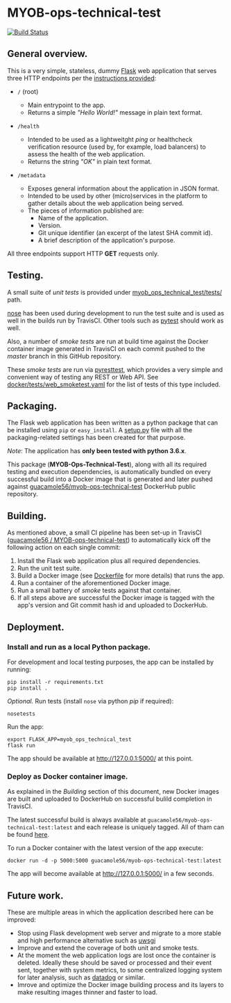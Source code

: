 # MYOB-ops-technical-test

[![Build Status](https://travis-ci.org/guacamole56/MYOB-ops-technical-test.svg?branch=master)](https://travis-ci.org/guacamole56/MYOB-ops-technical-test)

## General overview.

This is a very simple, stateless, dummy [Flask](http://flask.pocoo.org/) web
application that serves three HTTP endpoints per the [instructions provided](https://github.com/MYOB-Technology/ops-technical-test):

* `/` (root)
  * Main entrypoint to the app.
  * Returns a simple *"Hello World!"* message in plain text format.

* `/health`
  * Intended to be used as a lightweitght *ping* or healthcheck verification resource (used by, for
    example, load balancers) to assess the health of the web application.
  * Returns the string *"OK"* in plain text format.

* `/metadata`
  * Exposes general information about the application in JSON format.
  * Intended to be used by other (micro)services in the platform to gather
    details about the web application being served.
  * The pieces of information published are:
    - Name of the application.
    - Version.
    - Git unique identifier (an excerpt of the latest SHA commit id).
    - A brief description of the application's purpose.

All three endpoints support HTTP **GET** requests only.


## Testing.

A small suite of *unit tests* is provided under [myob_ops_technical_test/tests/](https://github.com/guacamole56/MYOB-ops-technical-test/tree/master/myob_ops_technical_test/tests) path.

[nose](http://nose.readthedocs.io/en/latest/) has been used during
  development to run the test suite and is used as well in the builds run by TravisCI. Other tools such as [pytest](https://docs.pytest.org/en/latest/) should work as well.

Also, a number of *smoke tests* are run at build time against the Docker
container image generated in TravisCI on each commit pushed to the *master*
branch in this GitHub repository.

These *smoke tests* are run via [pyresttest](https://github.com/svanoort/pyresttest), which provides a very simple and convenient way of testing any REST or Web API. See [docker/tests/web_smoketest.yaml](https://github.com/guacamole56/MYOB-ops-technical-test/blob/master/docker/tests/web_smoketest.yaml) for the list of tests of this type included.

## Packaging.

The Flask web application has been written as a python package that can be installed
using `pip` or `easy_install`. A [setup.py](https://github.com/guacamole56/MYOB-ops-technical-test/blob/master/setup.py) file with all the packaging-related
settings has been created for that purpose.

*Note*: The application has **only been tested with python 3.6.x**.

This package (**MYOB-Ops-Technical-Test**), along with all its required testing and execution dependencies, is automatically bundled on every successful build into a Docker image that is generated and later pushed against [guacamole56/myob-ops-technical-test](https://hub.docker.com/r/guacamole56/myob-ops-technical-test/tags/) DockerHub public repository.

## Building.

As mentioned above, a small CI pipeline has been set-up in TravisCI ([guacamole56 / MYOB-ops-technical-test](https://travis-ci.org/guacamole56/MYOB-ops-technical-test)) to automatically kick off the following action on each single commit:
1. Install the Flask web application plus all required dependencies.
1. Run the unit test suite.
1. Build a Docker image (see [Dockerfile](https://github.com/guacamole56/MYOB-ops-technical-test/blob/master/docker/Dockerfile) for more details) that runs the
   app.
1. Run a container of the aforementioned Docker image.
1. Run a small battery of *smoke* tests against that container.
1. If all steps above are successful the Docker image is tagged with the
   app's version and Git commit hash id and uploaded to DockerHub.

## Deployment.

### Install and run as a local Python package.

For development and local testing purposes, the app can be installed by running:
```
pip install -r requirements.txt
pip install .
```

*Optional.* Run tests (install `nose` via python *pip* if required):
```
nosetests
```
Run the app:
```
export FLASK_APP=myob_ops_technical_test
flask run
```
The app should be available at http://127.0.0.1:5000/ at this point.

### Deploy as Docker container image.

As explained in the *Building* section of this document, new Docker images are
built and uploaded to DockerHub on successful bulild completion in TravisCI.

The latest successful build is always available at `guacamole56/myob-ops-technical-test:latest` and each release is uniquely tagged. All of tham can be found [here](https://hub.docker.com/r/guacamole56/myob-ops-technical-test/tags/).

To run a Docker container with the latest version of the app execute:
```
docker run -d -p 5000:5000 guacamole56/myob-ops-technical-test:latest
```
The app will become available at http://127.0.0.1:5000/ in a few seconds.

## Future work.
These are multiple areas in which the application described here can be improved:
- Stop using Flask development web server and migrate to a more stable and high
  performance alternative such as [uwsgi](https://uwsgi-docs.readthedocs.io/en/latest/WSGIquickstart.html)
- Improve and extend the coverage of both unit and smoke tests.
- At the moment the web application logs are lost once the container is
  deleted. Ideally these should be saved or processed and their event sent,
  together with system metrics, to some centralized logging system for later analysis, such as [datadog](https://www.datadoghq.com/) or similar.
- Imrove and optimize the Docker image building process and its layers to make resulting
  images thinner and faster to load.

